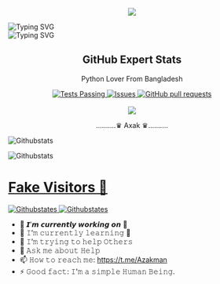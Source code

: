 <p align="center"><img src="https://avatars.githubusercontent.com/u/88833329?s=400&u=7ee2ee1cdc747607265f2c24ff57aaca65c18317&v=4"</p>

![Typing SVG](https://readme-typing-svg.herokuapp.com?color=%23F70&size=15&lines=Hello+Guys+!!)
<br>
![Typing SVG](https://readme-typing-svg.herokuapp.com?color=%23F70&size=15&lines=I+am+PandAxak......;I+am+trying+to+learn+programming..)

<h2 align="center">GitHub Expert Stats</h2> <p align="center">Python Lover From Bangladesh</p> </p> <p align="center"> <a href="https://github.com/anuraghazra/github-readme-stats/actions"> <img alt="Tests Passing" src="https://github.com/anuraghazra/github-readme-stats/workflows/Test/badge.svg" /> </a> <a href="https://github.com/anuraghazra/github-readme-stats/issues"> <img alt="Issues" src="https://img.shields.io/github/issues/anuraghazra/github-readme-stats?color=0088ff" /> </a> <a href="https://github.com/anuraghazra/github-readme-stats/pulls"> <img alt="GitHub pull requests" src="https://img.shields.io/github/issues-pr/anuraghazra/github-readme-stats?color=0088ff" /> </a> <br /> <br /> <a href="https://a.paddle.com/v2/click/16413/119403?link=1227"> <img src="https://img.shields.io/badge/Created%20By-Pandaxak%20%E2%86%92-gray.svg?colorA=655BE1&colorB=4F44D6&style=for-the-badge"/> </a> <a href="https://a.paddle.com/v2/click/16413/119403?link=2345"> </a> </p> <p align="center">
..........♛ Axak ♛..........                                                                                            

 ![Githubstats](https://github-readme-stats.vercel.app/api?username=PaNdAxAk&count_private=true&show_icons=true&theme=radical)                                         

![Githubstats](https://github-readme-stats.vercel.app/api/top-langs/?username=PaNdAxAk&show_icons=true&theme=radical)

</p>
  <p align="center">
    <a href="https://github.com/anuraghazra/github-readme-stats/actions">
     
# Fake Visitors 🤣
![Githubstates](https://camo.githubusercontent.com/587dc3335d6a85a3f94f9a835712335c8d0b3bff538723210326e739ff5a2706/68747470733a2f2f70726f66696c652d636f756e7465722e676c697463682e6d652f414b585641552f636f756e742e737667)
[![Githubstates](https://img.shields.io/badge/Facebook-1877F2?style=for-the-badge&logo=facebook&logoColor=white)](https://www.facebook.com/Axakma9)
- 🔭 𝙄’𝙢 𝙘𝙪𝙧𝙧𝙚𝙣𝙩𝙡𝙮 𝙬𝙤𝙧𝙠𝙞𝙣𝙜 𝙤𝙣 🐍
- 🌱 𝙸’𝚖 𝚌𝚞𝚛𝚛𝚎𝚗𝚝𝚕𝚢 𝚕𝚎𝚊𝚛𝚗𝚒𝚗𝚐 🐍
- 👯 𝙸’𝚖 𝚝𝚛𝚢𝚒𝚗𝚐 𝚝𝚘 𝚑𝚎𝚕𝚙 𝙾𝚝𝚑𝚎𝚛𝚜 
- 💬 𝙰𝚜𝚔 𝚖𝚎 𝚊𝚋𝚘𝚞𝚝 𝙷𝚎𝚕𝚙
- 📫 𝙷𝚘𝚠 𝚝𝚘 𝚛𝚎𝚊𝚌𝚑 𝚖𝚎: https://t.me/Azakman
- ⚡ 𝙶𝚘𝚘𝚍 𝚏𝚊𝚌𝚝: 𝙸'𝚖 𝚊 𝚜𝚒𝚖𝚙𝚕𝚎 𝙷𝚞𝚖𝚊𝚗 𝙱𝚎𝚒𝚗𝚐.
